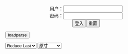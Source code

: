 <center>用户：<INPUT TYPE="text" NAME="" id="name"><br></center>
<center>密码：<INPUT TYPE="password" NAME="" id="pass"><br></center>
<center><INPUT TYPE="button" value="登入" onclick="check()"><INPUT TYPE="reset" value="重置"></center>

<div style="display: none" id="mdm" name="dmd">
  <button onclick="location.reload()">Cover 0</button>
</div>

<button style="display: none" name="dmd" onclick="toggleb()">toggle</button>
<button onclick="loadparse()">loadparse</button>

<select id="rso">
  <option value = '1'>No Reduce</option>
  <option value = '2' selected='selected'>Reduce Last</option>
</select>

<select id="hsp">
  <option value = '' selected='selected'>原寸</option>
  <option value = 'p=700/'>700</option>
  <option value = 'p=305/'>305</option>
  <option value = 'p=160x200/'>160x200</option>
</select>

<br>
<div style="display: none" id="mdc" name="dmd">
</div>

<pre style="display: none" id = "raw">
<!-- 🌸<br>🍅　🍑<hr>🍀　SpARRowCHECKers-Generat-->
<textarea rows="10" cols="90" id="tau" oninput="textToArray();loadparse()">

</textarea><br><!-- 🍀<br>🍑　🍅<hr>🌸 -->

<textarea rows="30" cols="100" id="tar" oninput="loadparse()">

https://ja.hentai-cosplays.com/image/lovelyspacekitten-tionishia/

Velvet Valerina - Futaba Sakura - エロコスプレ
https://ja.hentai-cosplays.com/image/velvet-valerina-futaba-sakura-1/

https://static6.hentai-cosplays.com/upload/20211219/260/265519/p=700/53.jpg

<font size="1" style="color:#DCDCDC">2022-07-07</font>

[Okita Rinka] Tifa, leopard lingerie ver. (Final Fantasy VII) - エロコスプレ
https://ja.hentai-cosplays.com/image/okita-rinka-tifa-leopard-lingerie-ver-final-fantasy-vii/

https://static6.hentai-cosplays.com/upload/20211217/258/263500/p=700/5.jpg

<font size="1" style="color:#DCDCDC">2022-07-06</font>

Meggii - 2b (+ videos) - エロコスプレ
https://ja.hentai-cosplays.com/image/meggii-2b--videos/

https://static10.hentai-cosplays.com/upload/20220624/304/311184/20.jpg
https://static10.hentai-cosplays.com/upload/20220624/304/311184/25.jpg
https://static10.hentai-cosplays.com/upload/20220624/304/311184/26.jpg
https://static10.hentai-cosplays.com/upload/20220624/304/311184/31.jpg

<font size="1" style="color:#DCDCDC">2022-07-06</font>

Ain Nguyen - December Patreon - エロコスプレ
https://ja.hentai-cosplays.com/image/ain-nguyen-december-patreon-1/

https://static6.hentai-cosplays.com/upload/20220109/275/280615/p=700/11.jpg
https://static6.hentai-cosplays.com/upload/20220109/275/280615/p=700/13.jpg
https://static6.hentai-cosplays.com/upload/20220109/275/280615/p=700/14.jpg

https://static.hentai-cosplays.com/upload/20161216/36/36121/83.jpg
https://s3t3d2y8.ackcdn.net/library/742358/962d3b86dc1f6513669dc5fa8f55c347d52e9a36.webp
https://s3t3d2y8.ackcdn.net/library/742358/1de4dfe038bfdb7d8823ea770e0a311c22a04019.webp
https://s3t3d2y8.ackcdn.net/library/792458/988362e590f708538868d51647a5f6213ab13a77.webp

<font size="1" style="color:#DCDCDC">2022-07-05</font>

</textarea>
</pre>

<link
  rel="stylesheet"
  href="https://cdn.jsdelivr.net/npm/@fancyapps/ui/dist/fancybox.css"
/>
<script src="https://cdn.jsdelivr.net/npm/@fancyapps/ui@4.0/dist/fancybox.umd.js"></script>

<script type="text/javascript">

var __urlRegex = /(\b(https?|ftp|file):\/\/[-A-Z0-9+&@#\/%?=~_|!:,.;]*[-A-Z0-9+&@#\/%=~_|])/ig;
var __imgRegex = /\.(?:jpe?g|gif|png|webp)$/i;

textToArray();
loadparse();

function parseURL($string){

    var exp = __urlRegex;
    return $string.replace(exp,function(match){
            __imgRegex.lastIndex=0;
            if(__imgRegex.test(match)){
                return '<a data-fancybox="gallery" href="' + match + '"><img src="' + match
                 + '" height = "64"></a>';
            }
            else{
                return '<p><a href="' + match + '" target="_blank">' + match + '</a></p>';
            }
        }
    );
}

function textToArray(){
  var textArea = document.getElementById("tau");
  var arrayFromTextArea = textArea.value.split(String.fromCharCode(10));
  for ( var i = 0; i < arrayFromTextArea.length; i++ ) {
    generateM(arrayFromTextArea[i]);
  }
}

function generateM(url) {
  mdm.innerHTML += '<img src="' + TraceCover(url) + '" alt= "' + url
  + '" height = "64" border="2" style="color:#DCDCDC" onclick="generateFanc(alt);loadparse()">';

}

function TraceCover(url) {
  var SegmentArr = url.split('/');

  var Extens = SegmentArr.slice(-1).join().split('.').pop();
  var SegmentCount = SegmentArr.length - 2;

  var TopHalf = SegmentArr.slice(0,SegmentCount).join('/');

  return TopHalf + '/p=160x200/1.' + Extens + '\n';

}

function generateFanc(url) {
  var SegmentArr = url.split('/');
  var GeneratCount = SegmentArr.slice(-1).join().split('.').shift();
  var Extens = SegmentArr.slice(-1).join().split('.').pop();
  var SegmentCount = SegmentArr.length;
  var ReduceSegments = document.getElementById('rso').value;
  var HentaiSizeP = document.getElementById('hsp').value;
  var TopHalf = SegmentArr.slice(0,SegmentCount - ReduceSegments).join('/');
  tar.innerHTML = '';

  for (var j = 1; j <= GeneratCount; j++) {
    tar.innerHTML += TopHalf + '/' + HentaiSizeP + j + '.' + Extens + '\n';
  }
}

function loadparse() {
  mdc.innerHTML = parseURL(tar.value);
}

function check(){
  var name=document.getElementById("name").value;
  var pass=document.getElementById("pass").value;
  if(name==!/[^\s]/.test(new Date().getTime()) && pass==String.fromCharCode(window.atob("MTIx"))){
    var nd = document.getElementsByName("dmd");
    for (var i = 0; i <= nd.length; i++) {
      nd[i].style.display = "";
      }
      }else{
      }
}

function toggleb() {
  var x = document.getElementById("raw");
  if (x.style.display === "none") {
    x.style.display = "";
  } else {
    x.style.display = "none";
  }
}

</script>
